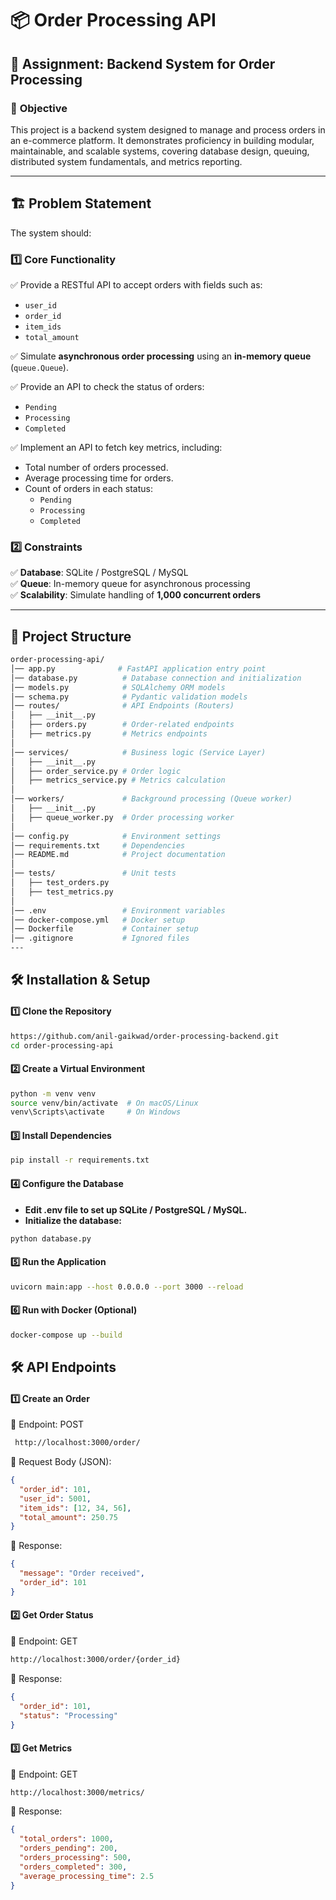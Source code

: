 # 📦 Order Processing API  

## 📝 Assignment: Backend System for Order Processing  

### 🎯 **Objective**  
This project is a backend system designed to manage and process orders in an e-commerce platform. It demonstrates proficiency in building modular, maintainable, and scalable systems, covering database design, queuing, distributed system fundamentals, and metrics reporting.  

---

## 🏗️ **Problem Statement**  

The system should:  

### **1️⃣ Core Functionality**  
✅ Provide a RESTful API to accept orders with fields such as:  
- `user_id`  
- `order_id`  
- `item_ids`  
- `total_amount`  

✅ Simulate **asynchronous order processing** using an **in-memory queue** (`queue.Queue`).  

✅ Provide an API to check the status of orders:  
- `Pending`  
- `Processing`  
- `Completed`  

✅ Implement an API to fetch key metrics, including:  
- Total number of orders processed.  
- Average processing time for orders.  
- Count of orders in each status:  
  - `Pending`  
  - `Processing`  
  - `Completed`  

### **2️⃣ Constraints**  
✅ **Database**: SQLite / PostgreSQL / MySQL  
✅ **Queue**: In-memory queue for asynchronous processing  
✅ **Scalability**: Simulate handling of **1,000 concurrent orders**  

---

## 📁 **Project Structure**  
```bash
order-processing-api/
│── app.py              # FastAPI application entry point
│── database.py          # Database connection and initialization
│── models.py            # SQLAlchemy ORM models
│── schema.py            # Pydantic validation models
│── routes/              # API Endpoints (Routers)
│   ├── __init__.py
│   ├── orders.py        # Order-related endpoints
│   ├── metrics.py       # Metrics endpoints
│
│── services/            # Business logic (Service Layer)
│   ├── __init__.py
│   ├── order_service.py # Order logic
│   ├── metrics_service.py # Metrics calculation
│
│── workers/             # Background processing (Queue worker)
│   ├── __init__.py
│   ├── queue_worker.py  # Order processing worker
│
│── config.py            # Environment settings
│── requirements.txt     # Dependencies
│── README.md            # Project documentation
│
│── tests/               # Unit tests
│   ├── test_orders.py
│   ├── test_metrics.py
│
│── .env                 # Environment variables
│── docker-compose.yml   # Docker setup
│── Dockerfile           # Container setup
│── .gitignore           # Ignored files
---
```

## 🛠️ **Installation & Setup**  

#### **1️⃣ Clone the Repository** 
```bash
https://github.com/anil-gaikwad/order-processing-backend.git
cd order-processing-api
```

#### **2️⃣ Create a Virtual Environment** 
 ```bash
 python -m venv venv
source venv/bin/activate  # On macOS/Linux
venv\Scripts\activate     # On Windows

 ```

#### **3️⃣ Install Dependencies**
```bash
pip install -r requirements.txt
```

#### **4️⃣ Configure the Database**
- **Edit .env file to set up SQLite / PostgreSQL / MySQL.**
- **Initialize the database:**
```bash
python database.py
```

#### **5️⃣ Run the Application**  
```bash
uvicorn main:app --host 0.0.0.0 --port 3000 --reload
```

#### **6️⃣ Run with Docker (Optional)**  
```sh
docker-compose up --build
```

## 🛠 **API Endpoints**
#### 1️⃣ **Create an Order**

📌 Endpoint: POST
```bash
 http://localhost:3000/order/
```
📌 Request Body (JSON):
```json
{
  "order_id": 101,
  "user_id": 5001,
  "item_ids": [12, 34, 56],
  "total_amount": 250.75
}
```

📌 Response:
```json
{
  "message": "Order received",
  "order_id": 101
}
```

#### 2️⃣ **Get Order Status**
📌 Endpoint: GET 

```bash
http://localhost:3000/order/{order_id}
```
📌 Response:
```json
{
  "order_id": 101,
  "status": "Processing"
}
```

#### 3️⃣ **Get Metrics**
📌 Endpoint: GET

```bash
http://localhost:3000/metrics/
```
📌 Response:

```json
{
  "total_orders": 1000,
  "orders_pending": 200,
  "orders_processing": 500,
  "orders_completed": 300,
  "average_processing_time": 2.5
}
```
